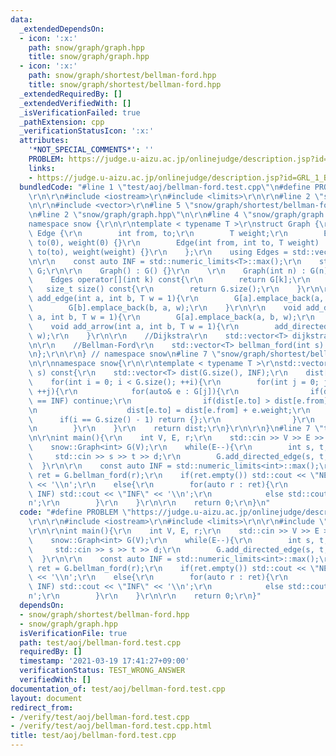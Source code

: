 ```yaml
---
data:
  _extendedDependsOn:
  - icon: ':x:'
    path: snow/graph/graph.hpp
    title: snow/graph/graph.hpp
  - icon: ':x:'
    path: snow/graph/shortest/bellman-ford.hpp
    title: snow/graph/shortest/bellman-ford.hpp
  _extendedRequiredBy: []
  _extendedVerifiedWith: []
  _isVerificationFailed: true
  _pathExtension: cpp
  _verificationStatusIcon: ':x:'
  attributes:
    '*NOT_SPECIAL_COMMENTS*': ''
    PROBLEM: https://judge.u-aizu.ac.jp/onlinejudge/description.jsp?id=GRL_1_B
    links:
    - https://judge.u-aizu.ac.jp/onlinejudge/description.jsp?id=GRL_1_B
  bundledCode: "#line 1 \"test/aoj/bellman-ford.test.cpp\"\n#define PROBLEM \"https://judge.u-aizu.ac.jp/onlinejudge/description.jsp?id=GRL_1_B\"\
    \r\n\r\n#include <iostream>\r\n#include <limits>\r\n\r\n#line 2 \"snow/graph/shortest/bellman-ford.hpp\"\
    \n\r\n#include <vector>\r\n#line 5 \"snow/graph/shortest/bellman-ford.hpp\"\n\r\
    \n#line 2 \"snow/graph/graph.hpp\"\n\r\n#line 4 \"snow/graph/graph.hpp\"\n\r\n\
    namespace snow {\r\n\r\ntemplate < typename T >\r\nstruct Graph {\r\n    struct\
    \ Edge {\r\n        int from, to;\r\n        T weight;\r\n        Edge() : from(0),\
    \ to(0), weight(0) {}\r\n        Edge(int from, int to, T weight) : from(from),\
    \ to(to), weight(weight) {}\r\n    };\r\n    using Edges = std::vector<Edge>;\r\
    \n\r\n    const auto INF = std::numeric_limits<T>::max();\r\n    std::vector<Edges>\
    \ G;\r\n\r\n    Graph() : G() {}\r\n    \r\n    Graph(int n) : G(n) {}\r\n\r\n\
    \    Edges operator[](int k) const{\r\n        return G[k];\r\n    }\r\n\r\n \
    \   size_t size() const{\r\n        return G.size();\r\n    }\r\n\r\n    void\
    \ add_edge(int a, int b, T w = 1){\r\n        G[a].emplace_back(a, b, w);\r\n\
    \        G[b].emplace_back(b, a, w);\r\n    }\r\n\r\n    void add_directed_edge(int\
    \ a, int b, T w = 1){\r\n        G[a].emplace_back(a, b, w);\r\n    }\r\n\r\n\
    \    void add_arrow(int a, int b, T w = 1){\r\n        add_directed_edge(a, b,\
    \ w);\r\n    }\r\n\r\n    //Dijkstra\r\n    std::vector<T> dijkstra(int s) const;\r\
    \n\r\n    //Bellman-Ford\r\n    std::vector<T> bellman_ford(int s) const;\r\n\r\
    \n};\r\n\r\n} // namespace snow\n#line 7 \"snow/graph/shortest/bellman-ford.hpp\"\
    \n\r\nnamespace snow{\r\n\r\ntemplate < typename T >\r\nstd::vector<T> Graph<T>::bellman_ford(int\
    \ s) const{\r\n    std::vector<T> dist(G.size(), INF);\r\n    dist[s] = 0;\r\n\
    \    for(int i = 0; i < G.size(); ++i){\r\n        for(int j = 0; j < G.size();\
    \ ++j){\r\n            for(auto& e : G[j]){\r\n                if(dist[e.from]\
    \ == INF) continue;\r\n                if(dist[e.to] > dist[e.from] + e.weight){\r\
    \n                    dist[e.to] = dist[e.from] + e.weight;\r\n              \
    \      if(i == G.size() - 1) return {};\r\n                }\r\n            }\r\
    \n        }\r\n    }\r\n    return dist;\r\n}\r\n\r\n}\n#line 7 \"test/aoj/bellman-ford.test.cpp\"\
    \n\r\nint main(){\r\n    int V, E, r;\r\n    std::cin >> V >> E >> r;\r\n\r\n\
    \    snow::Graph<int> G(V);\r\n    while(E--){\r\n        int s, t, d;\r\n   \
    \     std::cin >> s >> t >> d;\r\n        G.add_directed_edge(s, t, d);\r\n  \
    \  }\r\n\r\n    const auto INF = std::numeric_limits<int>::max();\r\n    auto\
    \ ret = G.bellman_ford(r);\r\n    if(ret.empty()) std::cout << \"NEGATIVE CYCLE\"\
    \ << '\\n';\r\n    else{\r\n        for(auto r : ret){\r\n            if(r ==\
    \ INF) std::cout << \"INF\" << '\\n';\r\n            else std::cout << r << '\\\
    n';\r\n        }\r\n    }\r\n\r\n    return 0;\r\n}\n"
  code: "#define PROBLEM \"https://judge.u-aizu.ac.jp/onlinejudge/description.jsp?id=GRL_1_B\"\
    \r\n\r\n#include <iostream>\r\n#include <limits>\r\n\r\n#include \"snow/graph/shortest/bellman-ford.hpp\"\
    \r\n\r\nint main(){\r\n    int V, E, r;\r\n    std::cin >> V >> E >> r;\r\n\r\n\
    \    snow::Graph<int> G(V);\r\n    while(E--){\r\n        int s, t, d;\r\n   \
    \     std::cin >> s >> t >> d;\r\n        G.add_directed_edge(s, t, d);\r\n  \
    \  }\r\n\r\n    const auto INF = std::numeric_limits<int>::max();\r\n    auto\
    \ ret = G.bellman_ford(r);\r\n    if(ret.empty()) std::cout << \"NEGATIVE CYCLE\"\
    \ << '\\n';\r\n    else{\r\n        for(auto r : ret){\r\n            if(r ==\
    \ INF) std::cout << \"INF\" << '\\n';\r\n            else std::cout << r << '\\\
    n';\r\n        }\r\n    }\r\n\r\n    return 0;\r\n}"
  dependsOn:
  - snow/graph/shortest/bellman-ford.hpp
  - snow/graph/graph.hpp
  isVerificationFile: true
  path: test/aoj/bellman-ford.test.cpp
  requiredBy: []
  timestamp: '2021-03-19 17:41:27+09:00'
  verificationStatus: TEST_WRONG_ANSWER
  verifiedWith: []
documentation_of: test/aoj/bellman-ford.test.cpp
layout: document
redirect_from:
- /verify/test/aoj/bellman-ford.test.cpp
- /verify/test/aoj/bellman-ford.test.cpp.html
title: test/aoj/bellman-ford.test.cpp
---
```

